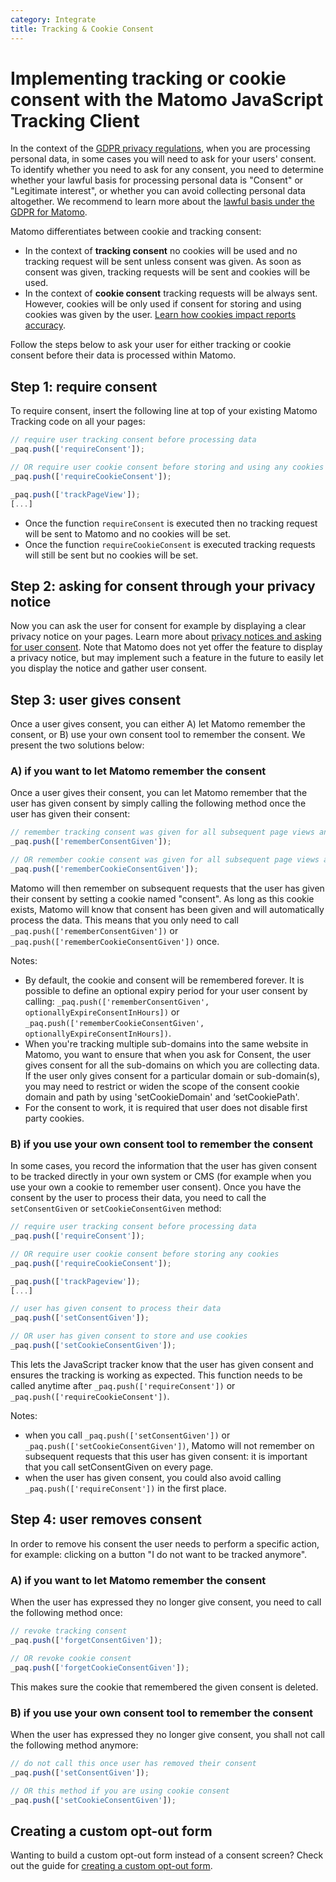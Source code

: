 ```yaml
---
category: Integrate
title: Tracking & Cookie Consent
--- 
```

# Implementing tracking or cookie consent with the Matomo JavaScript Tracking Client

In the context of the [GDPR privacy regulations](https://matomo.org/docs/gdpr/), when you are processing personal data, in some cases you will need to ask for your users' consent. To identify whether you need to ask for any consent, you need to determine whether your lawful basis for processing personal data is "Consent" or "Legitimate interest", or whether you can avoid collecting personal data altogether. We recommend to learn more about the [lawful basis under the GDPR for Matomo](https://matomo.org/blog/2018/04/lawful-basis-for-processing-personal-data-under-gdpr-with-matomo/). 

Matomo differentiates between cookie and tracking consent:

* In the context of **tracking consent** no cookies will be used and no tracking request will be sent unless consent was given. As soon as consent was given, tracking requests will be sent and cookies will be used. 
* In the context of **cookie consent** tracking requests will be always sent. However, cookies will be only used if consent for storing and using cookies was given by the user. [Learn how cookies impact reports accuracy](https://matomo.org/faq/general/faq_156/).
           
Follow the steps below to ask your user for either tracking or cookie consent before their data is processed within Matomo.

## Step 1: require consent

To require consent, insert the following line at top of your existing Matomo Tracking code on all your pages:

```js
// require user tracking consent before processing data
_paq.push(['requireConsent']);

// OR require user cookie consent before storing and using any cookies
_paq.push(['requireCookieConsent']);

_paq.push(['trackPageView']);
[...]
```

* Once the function `requireConsent` is executed then no tracking request will be sent to Matomo and no cookies will be set. 
* Once the function `requireCookieConsent` is executed tracking requests will still be sent but no cookies will be set.

## Step 2: asking for consent through your privacy notice

Now you can ask the user for consent for example by displaying a clear privacy notice on your pages. Learn more about [privacy notices and asking for user consent](https://matomo.org/blog/2018/04/how-should-i-write-my-privacy-notice-for-matomo-analytics-under-gdpr/). Note that Matomo does not yet offer the feature to display a privacy notice, but may implement such a feature in the future to easily let you display the notice and gather user consent.

## Step 3: user gives consent

Once a user gives consent, you can either A) let Matomo remember the consent, or B) use your own consent tool to remember the consent. We present the two solutions below:

### A) if you want to let Matomo remember the consent

Once a user gives their consent, you can let Matomo remember that the user has given consent by simply calling the following method once the user has given their consent:

```js
// remember tracking consent was given for all subsequent page views and visits
_paq.push(['rememberConsentGiven']);

// OR remember cookie consent was given for all subsequent page views and visits
_paq.push(['rememberCookieConsentGiven']);
```

Matomo will then remember on subsequent requests that the user has given their consent by setting a cookie named "consent". As long as this cookie exists, Matomo will know that consent has been given and will automatically process the data. This means that you only need to call `_paq.push(['rememberConsentGiven'])` or `_paq.push(['rememberCookieConsentGiven'])` once.

Notes:

* By default, the cookie and consent will be remembered forever. It is possible to define an optional expiry period for your user consent by calling: `_paq.push(['rememberConsentGiven', optionallyExpireConsentInHours])` or `_paq.push(['rememberCookieConsentGiven', optionallyExpireConsentInHours])`.
* When you're tracking multiple sub-domains into the same website in Matomo, you want to ensure that when you ask for Consent, the user gives consent for all the sub-domains on which you are collecting data. If the user only gives consent for a particular domain or sub-domain(s), you may need to restrict or widen the scope of the consent cookie domain and path by using 'setCookieDomain' and ‘setCookiePath'. 
* For the consent to work, it is required that user does not disable first party cookies.

### B) if you use your own consent tool to remember the consent
            
In some cases, you record the information that the user has given consent to be tracked directly in your own system or CMS (for example when you use your own a cookie to remember user consent). Once you have the consent by the user to process their data, you need to call the `setConsentGiven` or `setCookieConsentGiven` method:
  
```js
// require user tracking consent before processing data
_paq.push(['requireConsent']);

// OR require user cookie consent before storing any cookies
_paq.push(['requireCookieConsent']);

_paq.push(['trackPageview']);
[...]

// user has given consent to process their data
_paq.push(['setConsentGiven']);

// OR user has given consent to store and use cookies
_paq.push(['setCookieConsentGiven']);
```
       
This lets the JavaScript tracker know that the user has given consent and ensures the tracking is working as expected. This function needs to be called anytime after `_paq.push(['requireConsent'])` or `_paq.push(['requireCookieConsent'])`.
     
Notes:

* when you call `_paq.push(['setConsentGiven'])` or `_paq.push(['setCookieConsentGiven'])`, Matomo will not remember on subsequent requests that this user has given consent: it is important that you call setConsentGiven on every page.
* when the user has given consent, you could also avoid calling `_paq.push(['requireConsent'])` in the first place. 

## Step 4: user removes consent

In order to remove his consent the user needs to perform a specific action, for example: clicking on a button "I do not want to be tracked anymore".

### A) if you want to let Matomo remember the consent
      
When the user has expressed they no longer give consent, you need to call the following method once:

```js
// revoke tracking consent
_paq.push(['forgetConsentGiven']);

// OR revoke cookie consent
_paq.push(['forgetCookieConsentGiven']);
```

This makes sure the cookie that remembered the given consent is deleted.

### B) if you use your own consent tool to remember the consent
When the user has expressed they no longer give consent, you shall not call the following method anymore:

```js
// do not call this once user has removed their consent
_paq.push(['setConsentGiven']);

// OR this method if you are using cookie consent
_paq.push(['setCookieConsentGiven']);
```

## Creating a custom opt-out form

Wanting to build a custom opt-out form instead of a consent screen? Check out the guide for [creating a custom opt-out form](/guides/tracking-javascript-guide#optional-creating-a-custom-opt-out-form).

